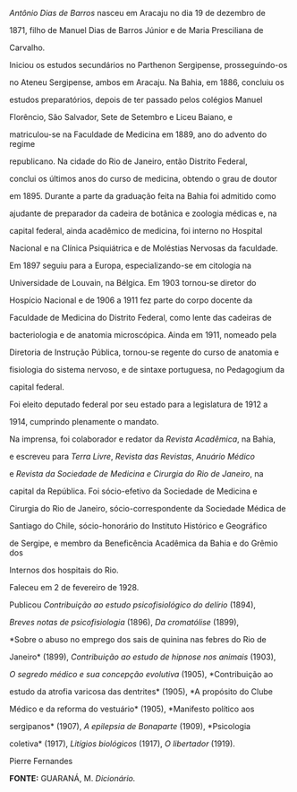 

*Antônio Dias de Barros* nasceu em Aracaju no dia 19 de dezembro de

1871, filho de Manuel Dias de Barros Júnior e de Maria Presciliana de

Carvalho.



Iniciou os estudos secundários no Parthenon Sergipense, prosseguindo-os

no Ateneu Sergipense, ambos em Aracaju. Na Bahia, em 1886, concluiu os

estudos preparatórios, depois de ter passado pelos colégios Manuel

Florêncio, São Salvador, Sete de Setembro e Liceu Baiano, e

matriculou-se na Faculdade de Medicina em 1889, ano do advento do regime

republicano. Na cidade do Rio de Janeiro, então Distrito Federal,

conclui os últimos anos do curso de medicina, obtendo o grau de doutor

em 1895. Durante a parte da graduação feita na Bahia foi admitido como

ajudante de preparador da cadeira de botânica e zoologia médicas e, na

capital federal, ainda acadêmico de medicina, foi interno no Hospital

Nacional e na Clínica Psiquiátrica e de Moléstias Nervosas da faculdade.

Em 1897 seguiu para a Europa, especializando-se em citologia na

Universidade de Louvain, na Bélgica. Em 1903 tornou-se diretor do

Hospício Nacional e de 1906 a 1911 fez parte do corpo docente da

Faculdade de Medicina do Distrito Federal, como lente das cadeiras de

bacteriologia e de anatomia microscópica. Ainda em 1911, nomeado pela

Diretoria de Instrução Pública, tornou-se regente do curso de anatomia e

fisiologia do sistema nervoso, e de sintaxe portuguesa, no Pedagogium da

capital federal.



Foi eleito deputado federal por seu estado para a legislatura de 1912 a

1914, cumprindo plenamente o mandato.



Na imprensa, foi colaborador e redator da *Revista Acadêmica*, na Bahia,

e escreveu para *Terra Livre*, *Revista das Revistas*, *Anuário Médico*

e *Revista da Sociedade de Medicina e Cirurgia do Rio de Janeiro*, na

capital da República. Foi sócio-efetivo da Sociedade de Medicina e

Cirurgia do Rio de Janeiro, sócio-correspondente da Sociedade Médica de

Santiago do Chile, sócio-honorário do Instituto Histórico e Geográfico

de Sergipe, e membro da Beneficência Acadêmica da Bahia e do Grêmio dos

Internos dos hospitais do Rio.



Faleceu em 2 de fevereiro de 1928.



Publicou *Contribuição ao estudo psicofisiológico do delírio* (1894),

*Breves notas de psicofisiologia* (1896), *Da cromatólise* (1899),

*Sobre o abuso no emprego dos sais de quinina nas febres do Rio de

Janeiro* (1899), *Contribuição ao estudo de hipnose nos animais* (1903),

*O segredo médico e sua concepção evolutiva* (1905), *Contribuição ao

estudo da atrofia varicosa das dentrites* (1905), *A propósito do Clube

Médico e da reforma do vestuário* (1905), *Manifesto político aos

sergipanos* (1907), *A epilepsia de Bonaparte* (1909), *Psicologia

coletiva* (1917), *Litígios biológicos* (1917), *O libertador* (1919).



Pierre Fernandes



**FONTE:** GUARANÁ, M. *Dicionário.*

